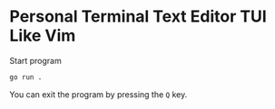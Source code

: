 # Personal Terminal Text Editor TUI Like Vim

Start program
```sh
go run .
```

You can exit the program by pressing the `Q` key.
